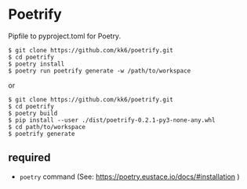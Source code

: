 # Poetrify

Pipfile to pyproject.toml for Poetry.

```
$ git clone https://github.com/kk6/poetrify.git
$ cd poetrify
$ poetry install
$ poetry run poetrify generate -w /path/to/workspace
```

or

```
$ git clone https://github.com/kk6/poetrify.git
$ cd poetrify
$ poetry build
$ pip install --user ./dist/poetrify-0.2.1-py3-none-any.whl
$ cd path/to/workspace
$ poetrify generate
```

## required

- `poetry` command (See: https://poetry.eustace.io/docs/#installation )